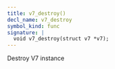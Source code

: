 ```yaml
---
title: v7_destroy()
decl_name: v7_destroy
symbol_kind: func
signature: |
  void v7_destroy(struct v7 *v7);
---
```


Destroy V7 instance 

